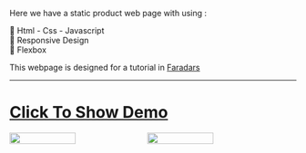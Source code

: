 Here we have a static product web page with using :

🔴 Html - Css - Javascript <br/>
🔴 Responsive Design <br/>
🔴 Flexbox <br/>

This webpage is designed for a tutorial in <a href="https://faradars.org" target="_blank">Faradars</a>

---

# <a href="https://mohammad-product-static-landing.netlify.app/" target="_blank"> Click To Show Demo</a>

<div style="display:flex">
<img src="https://user-images.githubusercontent.com/48680310/185366762-800081e6-4320-4ae6-bb4d-02b3c487e38f.png" style="width:48%"/>
<img src="https://user-images.githubusercontent.com/48680310/185366773-239ed09e-7ab5-4e36-8a61-3f5c4853037f.png" style="width:48%"/>
</div>
